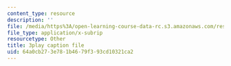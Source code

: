 ```yaml
---
content_type: resource
description: ''
file: /media/https%3A/open-learning-course-data-rc.s3.amazonaws.com/res-18-006-calculus-revisited-single-variable-calculus-fall-2010/64a0cb273e781b4679f393cd10321ca2_w_JWcGLiifU.srt
file_type: application/x-subrip
resourcetype: Other
title: 3play caption file
uid: 64a0cb27-3e78-1b46-79f3-93cd10321ca2
---
```

